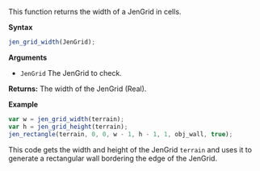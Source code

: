 This function returns the width of a JenGrid in cells.

**Syntax**
```js
jen_grid_width(JenGrid);
```

**Arguments**
- ``JenGrid`` The JenGrid to check.

**Returns:** The width of the JenGrid (Real).

**Example**
```js
var w = jen_grid_width(terrain);
var h = jen_grid_height(terrain);
jen_rectangle(terrain, 0, 0, w - 1, h - 1, 1, obj_wall, true);
```

This code gets the width and height of the JenGrid ``terrain`` and uses it to generate a rectangular wall bordering the edge of the JenGrid.